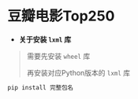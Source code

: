 # 豆瓣电影Top250
* **关于安装 `lxml` 库**

> 需要先安装 `wheel` 库
> 
> 再安装对应Python版本的 `lxml` 库

```bash
pip install 完整包名
```

